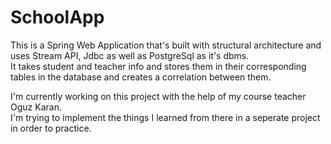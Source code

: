 # SchoolApp

This is a Spring Web Application that's built with structural architecture and uses Stream API, Jdbc as well as PostgreSql as it's dbms. <br/>
It takes student and teacher info and stores them in their corresponding tables in the database and creates a correlation between them. <br/>

I'm currently working on this project with the help of my course teacher Oguz Karan. <br/> 
I'm trying to implement the things I learned from there in a seperate project in order to practice.
